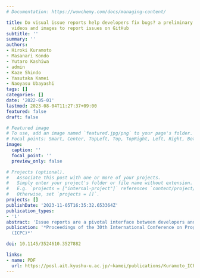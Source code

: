 ```yaml
---
# Documentation: https://wowchemy.com/docs/managing-content/

title: Do visual issue reports help developers fix bugs? a preliminary study of using
  videos and images to report issues on GitHub
subtitle: ''
summary: ''
authors:
- Hiroki Kuramoto
- Masanari Kondo
- Yutaro Kashiwa
- admin
- Kaze Shindo
- Yasutaka Kamei
- Naoyasu Ubayashi
tags: []
categories: []
date: '2022-05-01'
lastmod: 2023-08-04T11:27:37+09:00
featured: false
draft: false

# Featured image
# To use, add an image named `featured.jpg/png` to your page's folder.
# Focal points: Smart, Center, TopLeft, Top, TopRight, Left, Right, BottomLeft, Bottom, BottomRight.
image:
  caption: ''
  focal_point: ''
  preview_only: false

# Projects (optional).
#   Associate this post with one or more of your projects.
#   Simply enter your project's folder or file name without extension.
#   E.g. `projects = ["internal-project"]` references `content/project/deep-learning/index.md`.
#   Otherwise, set `projects = []`.
projects: []
publishDate: '2023-11-05T16:35:32.653364Z'
publication_types:
- '1'
abstract: 'Issue reports are a pivotal interface between developers and users for receiving information about bugs in their products. In practice, issue reports often have incorrect information or insufficient information to enable bugs to be reproduced, and this has the effect of delaying the entire bug-fixing process. To facilitate their bug-reproduction work, GitHub has provided a new feature that allows users to share videos (e.g., mp4 files.) Using such videos, reports can be made to developers about the details of bugs by recording the symptoms, reproduction steps, and other important aspects of bug information. While such visual issue reports have the potential to significantly improve the bug-fixing process, no studies have empirically exam-ined this impact. In this paper, we conduct a preliminary study to identify the characteristics of visual issue reports by comparing them with non-visual issue reports. We collect 1,230 videos and 18,760 images from 226,286 issues on 4,173 publicly available repositories. Our preliminary analysis shows that issue reports with images are described in fewer words than non-visual issue reports. In addition, we observe that most dis-cussions in visual issue reports are concerned with either conditions for reproduction (e.g., when) or GUI (e.g., pageviewcontroller.)'
publication: '*Proceedings of the 30th International Conference on Program Comprehension
  (ICPC)*'

doi: 10.1145/3524610.3527882

links:
- name: PDF
  url: https://posl.ait.kyushu-u.ac.jp/~kamei/publications/Kuramoto_ICPC2022.pdf
---
```

